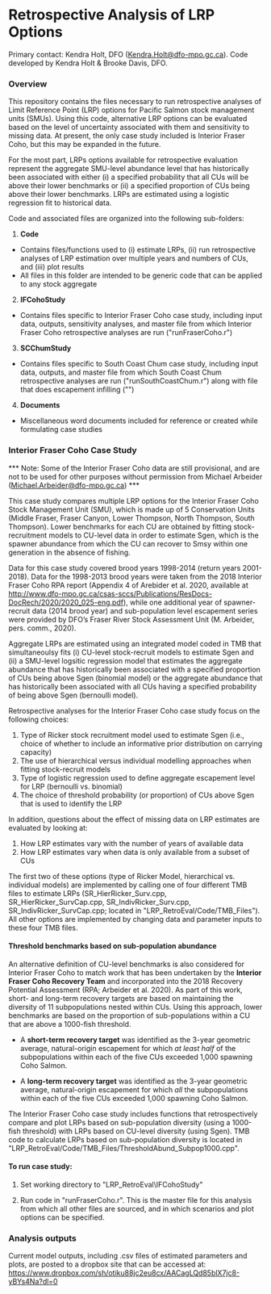 # Retrospective Analysis of LRP Options

Primary contact: Kendra Holt, DFO (Kendra.Holt@dfo-mpo.gc.ca). Code developed by Kendra Holt & Brooke Davis, DFO. 

### Overview

This repository contains the files necessary to run retrospective analyses of Limit Reference Point (LRP) options for Pacific Salmon stock management units (SMUs). Using this code, alternative LRP options can be evaluated based on the level of uncertainty associated with them and sensitivity to missing data. At present, the only case study included is Interior Fraser Coho, but this may be expanded in the future.

For the most part, LRPs options available for retrospective evaluation represent the aggregate SMU-level abundance level that has historically been associated with either (i) a specified probability that all CUs will be above their lower benchmarks or (ii) a specified proportion of CUs being above their lower benchmarks. LRPs are estimated using a logistic regression fit to historical data.   

Code and associated files are organized into the following sub-folders:  

1. **Code**
 * Contains files/functions used to (i) estimate LRPs, (ii) run retrospective analyses of LRP estimation over multiple years and numbers of CUs, and (iii) plot results  
 * All files in this folder are intended to be generic code that can be applied to any stock aggregate
 
2. **IFCohoStudy**
 * Contains files specific to Interior Fraser Coho case study, including input data, outputs, sensitivity analyses, and master file from which Interior Fraser Coho retrospective analyses are run ("runFraserCoho.r")

3. **SCChumStudy**
 * Contains files specific to South Coast Chum case study, including input data, outputs, and master file from which South Coast Chum retrospective analyses are run ("runSouthCoastChum.r") along with file that does escapement infilling ("")

4. **Documents**
 * Miscellaneous word documents included for reference or created while formulating case studies 


### Interior Fraser Coho Case Study

*** Note: Some of the Interior Fraser Coho data are still provisional, and are not to be used for other purposes without permission from Michael Arbeider (Michael.Arbeider@dfo-mpo.gc.ca) ***

This case study compares multiple LRP options for the Interior Fraser Coho Stock Management Unit (SMU), which is made up of 5 Conservation Units (Middle Fraser, Fraser Canyon, Lower Thompson, North Thompson, South Thompson). Lower benchmarks for each CU are obtained by fitting stock-recruitment models to CU-level data in order to estimate Sgen, which is the spawner abundance from which the CU can recover to Smsy within one generation in the absence of fishing. 

Data for this case study covered brood years 1998-2014 (return years 2001-2018). Data for the 1998-2013 brood years were taken from the 2018 Interior Fraser Coho RPA report (Appendix 4 of Arebider et al. 2020, available at http://www.dfo-mpo.gc.ca/csas-sccs/Publications/ResDocs-DocRech/2020/2020_025-eng.pdf), while one additional year of spawner-recruit data (2014 brood year) and sub-population level escapement series were provided by DFO’s Fraser River Stock Assessment Unit (M. Arbeider, pers. comm., 2020). 

Aggregate LRPs are estimated using an integrated model coded in TMB that simultaneoulsy fits (i) CU-level stock-recruit models to estimate Sgen and (ii) a SMU-level logsitic regression model that estimates the aggregate abundance that has historically been associated with a specified proportion of CUs being above Sgen (binomial model) or the aggregate abundance that has historically been associated with all CUs having a specified probability of being above Sgen (bernoulli model).  

Retrospective analyses for the Interior Fraser Coho case study focus on the following choices:

1. Type of Ricker stock recruitment model used to estimate Sgen (i.e., choice of whether to include an informative prior distribution on carrying capacity)
2. The use of hierarchical versus individual modelling approaches when fitting stock-recruit models
3. Type of logistic regression used to define aggregate escapement level for LRP (bernoulli vs. binomial)
4. The choice of threshold probability (or proportion) of CUs above Sgen that is used to identify the LRP

In addition, questions about the effect of missing data on LRP estimates are evaluated by looking at:

1. How LRP estimates vary with the number of years of available data
2. How LRP estimates vary when data is only available from a subset of CUs

The first two of these options (type of Ricker Model,  hierarchical vs. individual models) are implemented by calling one of four different TMB files to estimate LRPs (SR_HierRicker_Surv.cpp, SR_HierRicker_SurvCap.cpp, SR_IndivRicker_Surv.cpp, SR_IndivRicker_SurvCap.cpp; located in "LRP_RetroEval/Code/TMB_Files"). All other options are implemented by changing data and parameter inputs to these four TMB files.

#### Threshold benchmarks based on sub-population abundance

An alternative definition of CU-level benchmarks is also considered for Interior Fraser Coho to match work that has been undertaken by the **Interior Fraser Coho Recovery Team** and incorporated into the 2018 Recovery Potential Assessment (RPA; Arbeider et al. 2020). As part of this work, short- and long-term recovery targets are based on maintaining the diversity of 11 subpopulations nested within CUs. Using this approach, lower benchmarks are based on the proportion of sub-populations within a CU that are above a 1000-fish threshold. 

* A **short-term recovery target** was identified as the 3-year geometric average, natural-origin escapement for which *at least half* of the subpopulations within each of the five CUs exceeded 1,000 spawning Coho Salmon. 

* A **long-term recovery target** was identified as the 3-year geometric average, natural-origin escapement for which *all* the subpopulations within each of the five CUs exceeded 1,000 spawning Coho Salmon.     

The Interior Fraser Coho case study includes functions that retrospectively compare and plot LRPs based on sub-population diversity (using a 1000-fish threshold) with LRPs based on CU-level diversity (using Sgen).  TMB code to calculate LRPs based on sub-population diversity is located in "LRP_RetroEval/Code/TMB_Files/ThresholdAbund_Subpop1000.cpp".  


#### To run case study:

1) Set working directory to "LRP_RetroEval\IFCohoStudy"

2) Run code in "runFraserCoho.r". This is the master file for this analysis from which all other files are sourced, and in which scenarios and plot options can be specified.


### Analysis outputs

Current model outputs, including .csv files of estimated parameters and plots, are posted to a dropbox site that can be accessed at:
https://www.dropbox.com/sh/otiku88jc2eu8cx/AACagLQd85blX7jc8-yBYs4Na?dl=0

